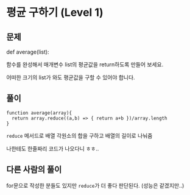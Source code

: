 # 평균 구하기 (Level 1)

## 문제

def average(list):

함수를 완성해서 매개변수 list의 평균값을 return하도록 만들어 보세요.

어떠한 크기의 list가 와도 평균값을 구할 수 있어야 합니다.


## 풀이

```
function average(array){
  return array.reduce((a,b) => { return a+b })/array.length
}
```

`reduce` 메서드로 배열 각원소의 합을 구하고 배열의 길이로 나눠줌

나한테도 한줄짜리 코드가 나오다니 ㅎㅎ..


## 다른 사람의 풀이

for문으로 작성한 분들도 있지만 `reduce`가 더 좋다 판단된다. (성능은 같겠지만..)